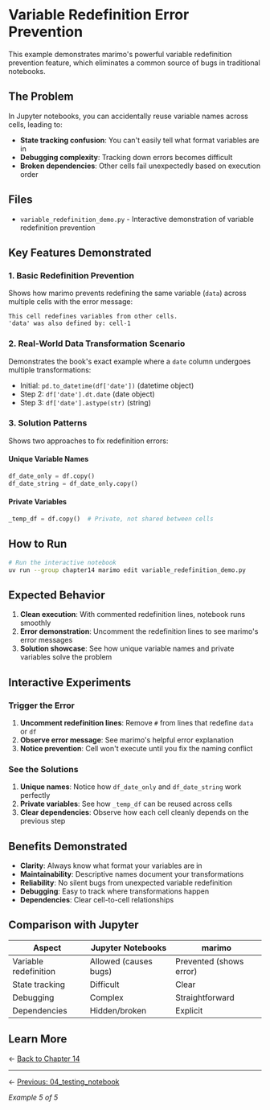 # Variable Redefinition Error Prevention

This example demonstrates marimo's powerful variable redefinition prevention feature, which eliminates a common source of bugs in traditional notebooks.

## The Problem

In Jupyter notebooks, you can accidentally reuse variable names across cells, leading to:

- **State tracking confusion**: You can't easily tell what format variables are in
- **Debugging complexity**: Tracking down errors becomes difficult 
- **Broken dependencies**: Other cells fail unexpectedly based on execution order

## Files

- `variable_redefinition_demo.py` - Interactive demonstration of variable redefinition prevention

## Key Features Demonstrated

### 1. Basic Redefinition Prevention
Shows how marimo prevents redefining the same variable (`data`) across multiple cells with the error message:
```
This cell redefines variables from other cells.
'data' was also defined by: cell-1
```

### 2. Real-World Data Transformation Scenario
Demonstrates the book's exact example where a `date` column undergoes multiple transformations:
- Initial: `pd.to_datetime(df['date'])` (datetime object)
- Step 2: `df['date'].dt.date` (date object) 
- Step 3: `df['date'].astype(str)` (string)

### 3. Solution Patterns
Shows two approaches to fix redefinition errors:

#### Unique Variable Names
```python
df_date_only = df.copy()
df_date_string = df_date_only.copy()
```

#### Private Variables
```python
_temp_df = df.copy()  # Private, not shared between cells
```

## How to Run

```bash
# Run the interactive notebook
uv run --group chapter14 marimo edit variable_redefinition_demo.py
```

## Expected Behavior

1. **Clean execution**: With commented redefinition lines, notebook runs smoothly
2. **Error demonstration**: Uncomment the redefinition lines to see marimo's error messages
3. **Solution showcase**: See how unique variable names and private variables solve the problem

## Interactive Experiments

### Trigger the Error
1. **Uncomment redefinition lines**: Remove `#` from lines that redefine `data` or `df`
2. **Observe error message**: See marimo's helpful error explanation
3. **Notice prevention**: Cell won't execute until you fix the naming conflict

### See the Solutions
1. **Unique names**: Notice how `df_date_only` and `df_date_string` work perfectly
2. **Private variables**: See how `_temp_df` can be reused across cells
3. **Clear dependencies**: Observe how each cell cleanly depends on the previous step

## Benefits Demonstrated

- **Clarity**: Always know what format your variables are in
- **Maintainability**: Descriptive names document your transformations  
- **Reliability**: No silent bugs from unexpected variable redefinition
- **Debugging**: Easy to track where transformations happen
- **Dependencies**: Clear cell-to-cell relationships

## Comparison with Jupyter

| Aspect | Jupyter Notebooks | marimo |
|--------|------------------|---------|
| Variable redefinition | Allowed (causes bugs) | Prevented (shows error) |
| State tracking | Difficult | Clear |
| Debugging | Complex | Straightforward |
| Dependencies | Hidden/broken | Explicit |

## Learn More

← [Back to Chapter 14](../README.md)

---

← [Previous: 04_testing_notebook](../04_testing_notebook/README.md)

*Example 5 of 5*